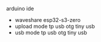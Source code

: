 arduino ide

- waveshare esp32-s3-zero
- upload mode tp usb otg tiny usb
- usb mode tp usb otg tiny usb